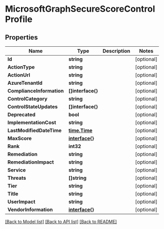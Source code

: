 # MicrosoftGraphSecureScoreControlProfile

## Properties

Name | Type | Description | Notes
------------ | ------------- | ------------- | -------------
**Id** | **string** |  | [optional] 
**ActionType** | **string** |  | [optional] 
**ActionUrl** | **string** |  | [optional] 
**AzureTenantId** | **string** |  | [optional] 
**ComplianceInformation** | **[]interface{}** |  | [optional] 
**ControlCategory** | **string** |  | [optional] 
**ControlStateUpdates** | **[]interface{}** |  | [optional] 
**Deprecated** | **bool** |  | [optional] 
**ImplementationCost** | **string** |  | [optional] 
**LastModifiedDateTime** | [**time.Time**](time.Time.md) |  | [optional] 
**MaxScore** | [**interface{}**](.md) |  | [optional] 
**Rank** | **int32** |  | [optional] 
**Remediation** | **string** |  | [optional] 
**RemediationImpact** | **string** |  | [optional] 
**Service** | **string** |  | [optional] 
**Threats** | **[]string** |  | [optional] 
**Tier** | **string** |  | [optional] 
**Title** | **string** |  | [optional] 
**UserImpact** | **string** |  | [optional] 
**VendorInformation** | [**interface{}**](.md) |  | [optional] 

[[Back to Model list]](../README.md#documentation-for-models) [[Back to API list]](../README.md#documentation-for-api-endpoints) [[Back to README]](../README.md)


